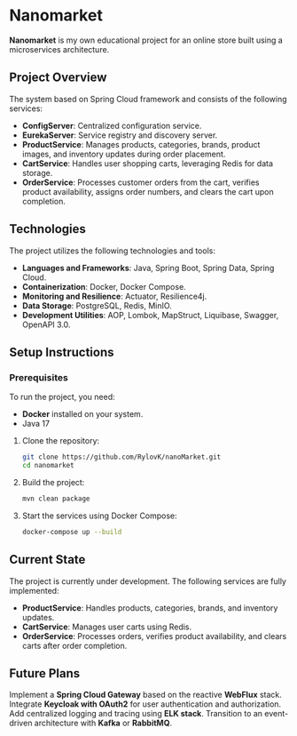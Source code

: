 # Nanomarket

**Nanomarket** is my own educational project for an online store built using a microservices architecture.

## Project Overview

The system based on Spring Cloud framework and consists of the following services:
- **ConfigServer**: Centralized configuration service.
- **EurekaServer**: Service registry and discovery server.
- **ProductService**: Manages products, categories, brands, product images, and inventory updates during order placement.
- **CartService**: Handles user shopping carts, leveraging Redis for data storage.
- **OrderService**: Processes customer orders from the cart, verifies product availability, assigns order numbers, and clears the cart upon completion.

## Technologies

The project utilizes the following technologies and tools:
- **Languages and Frameworks**: Java, Spring Boot, Spring Data, Spring Cloud.
- **Containerization**: Docker, Docker Compose.
- **Monitoring and Resilience**: Actuator, Resilience4j.
- **Data Storage**: PostgreSQL, Redis, MinIO.
- **Development Utilities**: AOP, Lombok, MapStruct, Liquibase, Swagger, OpenAPI 3.0.



## Setup Instructions

### Prerequisites

To run the project, you need:
- **Docker** installed on your system.
- Java 17

1. Clone the repository:
   ```bash
   git clone https://github.com/RylovK/nanoMarket.git
   cd nanomarket
   
2. Build the project:
    ```bash
    mvn clean package

3. Start the services using Docker Compose:
    ```bash
    docker-compose up --build

## Current State

The project is currently under development. The following services are fully implemented:

- **ProductService**: Handles products, categories, brands, and inventory updates.
- **CartService**: Manages user carts using Redis.
- **OrderService**: Processes orders, verifies product availability, and clears carts after order completion.

## Future Plans
Implement a **Spring Cloud Gateway** based on the reactive **WebFlux** stack.
Integrate **Keycloak with OAuth2** for user authentication and authorization.
Add centralized logging and tracing using **ELK stack**.
Transition to an event-driven architecture with **Kafka** or **RabbitMQ**.